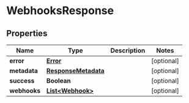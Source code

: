 
# WebhooksResponse

## Properties
Name | Type | Description | Notes
------------ | ------------- | ------------- | -------------
**error** | [**Error**](Error.md) |  |  [optional]
**metadata** | [**ResponseMetadata**](ResponseMetadata.md) |  |  [optional]
**success** | **Boolean** |  |  [optional]
**webhooks** | [**List&lt;Webhook&gt;**](Webhook.md) |  |  [optional]



